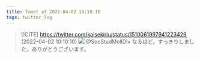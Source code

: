 ```yaml
---
title: Tweet at 2022-04-02 10:10:10
tags: twitter_log
---
```


> [!CITE] https://twitter.com/kaisekiriu/status/1510061997941223429 (2022-04-02 10:10:10)
> ![](https://twitter.com/kaisekiriu/status/1510061997941223429)
> @SocStudMollDiv なるほど。すっきりしました。ありがとうございます。
